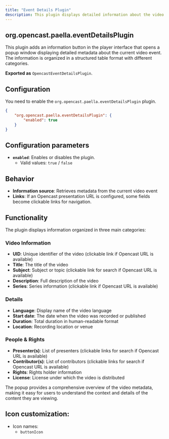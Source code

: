 ```yaml
---
title: "Event Details Plugin"
description: This plugin displays detailed information about the video event in a popup table.
---
```


## org.opencast.paella.eventDetailsPlugin

This plugin adds an information button in the player interface that opens a popup window displaying detailed metadata about the current video event. The information is organized in a structured table format with different categories.

**Exported as** `OpencastEventDetailsPlugin`.

## Configuration

You need to enable the `org.opencast.paella.eventDetailsPlugin` plugin.

```json
{
    "org.opencast.paella.eventDetailsPlugin": {
        "enabled": true
    }    
}
```

## Configuration parameters

- **`enabled`**: Enables or disables the plugin.
  - Valid values: `true` / `false`

## Behavior

- **Information source**: Retrieves metadata from the current video event
- **Links**: If an Opencast presentation URL is configured, some fields become clickable links for navigation.

## Functionality

The plugin displays information organized in three main categories:

### Video Information
- **UID**: Unique identifier of the video (clickable link if Opencast URL is available)
- **Title**: The title of the video
- **Subject**: Subject or topic (clickable link for search if Opencast URL is available)
- **Description**: Full description of the video
- **Series**: Series information (clickable link if Opencast URL is available)

### Details
- **Language**: Display name of the video language
- **Start date**: The date when the video was recorded or published
- **Duration**: Total duration in human-readable format
- **Location**: Recording location or venue

### People & Rights
- **Presenter(s)**: List of presenters (clickable links for search if Opencast URL is available)
- **Contributor(s)**: List of contributors (clickable links for search if Opencast URL is available)
- **Rights**: Rights holder information
- **License**: License under which the video is distributed

The popup provides a comprehensive overview of the video metadata, making it easy for users to understand the context and details of the content they are viewing.


## Icon customization:

- Icon names:
    * `buttonIcon`